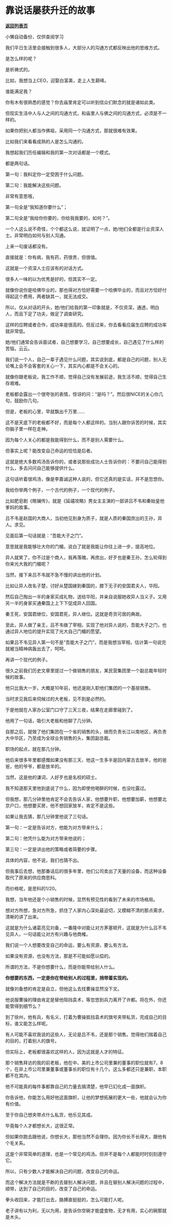 # 靠说话屡获升迁的故事

[**返回列表页**](/gzh/记忆承载3)

小懒自动备份，仅供查阅学习

我们平日生活里会接触到很多人，大部分人的沟通方式都反映出他的思维方式。

  

是怎么样的呢？

  

是祈祷式的。

  

比如，我想当上CEO，迎娶白富美，走上人生巅峰。

  

谁能满足我？

  

你有木有很熟悉的感觉？你去庙里肯定可以听到信众们默念的就是诸如此类。

  

但现实生活中人与人之间的沟通方式，和庙里人与佛之间的沟通方式，必须是不一样的。

  

如果你把别人都当作佛祖，采用同一个沟通方式，那就很难有效果。

  

比如我们来看看成熟的人是怎么沟通的。

  

我想起我们历任编辑和我的第一次对话都是一个模式。  

  

都是两句话。

  

第一句：我料定你一定受困于什么问题。

第二句：我能解决这些问题。

  

非常有意思哦，

第一句全是“我知道你要什么”；

第二句全是“我给你你要的，你给我我要的，如何？”。  

  

一个人这么说不奇怪，个个都这么说，就证明了一点，她/他们全都是行业资深人士。非常明白如何与别人沟通。

  

上来一句废话都没有。

  

直接就是：你有病，我有药，药很贵，但很值。

  

这就是一个资深人士应该有的对话方式。

  

很多人一味的以为优秀是好的，但其实不一定。

  

就像你说你是哈佛毕业的，那也得对方恰好需要一个哈佛毕业的，而且对方恰好付得起这个费用，两者缺其一，就无法成交。

  

所以，仅从对话的开头，她/他们给我的第一印象就是，不仅资深，通透，明白人，而且下足了功夫，做足了调查研究。

  

这样的应聘或者合作，成功率是很高的。但反过来，你去看看应届生应聘的成功率就非常低。

  

她/他们通常会告诉面试者，自己想要学习，自己想要成长，自己遇见了什么样的苦恼，云云。

  

我们说一个人，自己一辈子遇见什么问题，其实说到底，都是自己的问题，别人无论嘴上会不会客套的关心一下，其实内心都是不会关心的。  

  

就像你跟老板说，我工作不顺，觉得自己没有发展前途，我生活不顺，觉得自己生存艰难。

  

老板都会露出一个很夸张的表情，惊讶的问：“是吗？”。然后很NICE的关心你几句，鼓励你几句。

  

但是，老板的心里，早就飘出千万里......

  

这不是天底下的老板都不好，而是每个人都这样的。当别人跟你诉苦的时候，其实你脑子里一样在走神。

  

因为每个人关心的都是我能得到什么，而不是别人需要什么。

  

但事实上呢？能改变自己命运的恰恰是后者。

  

这就是绝大多数鸡汤告诉你的，或者说那些成功人士告诉你的：不要问自己能得到什么，多去问问自己能够提供什么。

  

这句话听着很鸡汤，像是李嘉诚这种人说的，但它还真的是实话，并不是忽悠你。

  

我给你举两个例子，一个古代的例子，一个现代的例子。

  

比如肥皂剧《皓镧传》，就是《延禧攻略》男女主主演的一部讲吕不韦和秦始皇他爹妈的故事。

  

吕不韦是赵国的大商人，当初他见到身为质子，就是人质的秦国庶出的王孙，异人。求见。

  

见面后第一句话就是：“吾能大子之门”。

  

意思就是我能够壮大你的门楣，说白了就是我能让你往上进一步，提高地位。

  

异人就笑了，你不过是个商人，我再落魄，再庶出，好歹也是秦王孙，怎么轮得到你来光大我的门楣呢？

  

当然，接下来吕不韦就不急不慢的讲出他的计划。

  

比如让异人改名子楚，讨好从楚国嫁到秦国的，膝下无子的安国君夫人，华阳。

  

然后自己掏出一半的身家买成礼物，送给华阳，并亲自说服她收异人当义子。又用另一半的身家买通秦国上上下下促成异人回国。

  

秦王死，安国君继位，安国君死，异人继位。这就是奇货可居的典故。

  

至此，异人做了亲王，吕不韦做了宰相，实现了他对异人说的，吾能大子之门，也通过异人地位的提升实现了光大自己门楣的愿望。

  

如果吕不韦见异人第一句不是“吾能大子之门”，而是我想当宰相，估计第一句说完就被当精神病轰出去了，呵呵。

  

再讲一个现代的例子。

  

很久之前我们历史文章里提过一个做销售的朋友，某民营集团里一个副总裁年轻时候的故事。

  

他只比我大一岁。大概是10年前，他还是刚入职他们集团的一个基层销售。

  

当时求见我后来伺候过的大老板，见不到是必然的。

  

于是他就在人家办公室门口守了三天三夜，结果在走廊里碰到了。

  

他用了一句话，吸引大老板和他聊了几分钟。

  

自那之后，就做了他们集团在一个省的销售的头，继而负责长江以南地区，再负责大中华区，乃至成为全球业务销售的头，集团副总裁。

  

职场的起点，就在那几分钟。

  

他后来很多年里都感慨如果没有那三天，他这一生多半是回内蒙古去放羊，他的爸爸，他的爷爷，都是放羊的。

  

当然，这是他的谦词，人好歹也是名校的硕士。

  

我不知道那天里他到底说了什么，因为即使他喝醉的时候，也没吐露过。

  

但我想，那几分钟里他肯定不会去告诉人家，他想要升职，他想要加薪，他想要北京户口，他想要买房，他不想回家放羊，肯定不是这些。

  

如果让我去猜，那几分钟里他说了三句话。

  

第一句：一定是告诉对方，他能为对方带来什么；

第二句：他凭什么能为对方带来他说的；

第三句：一定是讲出他的策略或者简要的步骤。

  

具体的内容，他不说，我们也猜不出。

  

但我事后去想，他那番话后的很多年里，他们公司卖出了天量的设备，而这种设备取代了原来的供应商思科。

  

而价格呢，是思科的1/20。

  

我想，当年他还是个小销售的时候，显然有预见性的看到了未来的市场格局。

  

想对方所想，急对方所急，抓住了人家内心深处最迫切，又模糊不清的那点需求，清晰的讲了出来。

  

这就是为什么诸葛亮见刘备，一番隆中对能让对方茅塞顿开，这就是为什么吕不韦见异人，一句话能让对方有兴趣与他商榷。

  

我们说一个人想要改变自己的命运，要么有资源，要么有方法。

  

如果没有资源，也没有方法，那是不可能如愿以偿的。

  

所谓的方法，不是你想要什么，而是你能带给别人什么。

  

 **你想要的东西，一定是你在带给别人的过程里，捎带着实现的。**

  

就像刘备想的肯定是自立，但他这么去找曹操显然没下文。

  

他说服曹操的理由肯定是替他阻挡袁术，等忽悠到兵力离开了许都。将在外，你还能管得到细节么？

  

到了徐州，他有兵，有名义，打着为曹操抵挡袁术的旗号夹带私货，完成自己的目标，谁又能怎么样呢。

  

有人可能不喜欢我说的这些人，无论是吕不韦，还是那个销售。觉得他们揣着自己的目的，打着别人的旗号。

  

但实际上，老板都很喜欢这样的人，因为这就是人才的特征。

  

那个销售拜访的我的前老板，他在中、美的上市公司里兼的董事的职位就有7，8个，在非上市公司里兼董事或董事长的职位有十几个。这么多都还只是兼职，本职都不在其内。

  

他不可能真的每件事都靠自己的力量去搞清楚，他早已幻化成一面旗帜。

  

你告诉他，你能怎么用好他这面旗帜，让他的梦想拓展的更大一些，他就会认为你有价值。

  

至于你自己想夹带点什么私货，他乐见其成。

  

毕竟每个人才都想长大，这很正常。

  

但如果你跑去跟他说，你想长大，那他当然不会理你。因为你长不长得大，跟他有个毛关系。

  

这是个非常简单的道理，也是一个常见的鸡汤。但并不是每个人都能时时刻刻遵守它。

  

所以，只有少数人才能解决自己的问题，改变自己的命运。

  

而这个解决方法就是不断的去替别人解决问题，并且在替别人解决问题的过程中，顺带，达到了自己的目的，改变了自己的命运。

  

拳头收回来，才能打出去，胳膊直挺挺的，怎么可能打人呢。

  

老子讲有以为利，无以为用，是告诉你空碗才能盛食物，无才有用，实心的碗那就是木头。

